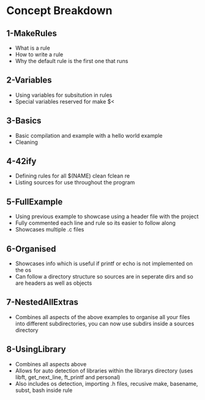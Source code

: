 
# Concept Breakdown

1-MakeRules
-----------------------
- What is a rule
- How to write a rule
- Why the default rule is the first one that runs

2-Variables
-----------------------
- Using variables for subsitution in rules
- Special variables reserved for make $<

3-Basics
-----------------------
- Basic compilation and example with a hello world example
- Cleaning

4-42ify
-----------------------
- Defining rules for all $(NAME) clean fclean re
- Listing sources for use throughout the program

5-FullExample
-----------------------
- Using previous example to showcase using a header file with the project
- Fully commented each line and rule so its easier to follow along
- Showcases multiple .c files

6-Organised
-----------------------
- Showcases info which is useful if printf or echo is not implemented on the os
- Can follow a directory structure so sources are in seperate dirs and so are headers as well as objects 

7-NestedAllExtras
-----------------------
- Combines all aspects of the above examples to organise all your files into different subdirectories, you can now use subdirs inside a sources directory

8-UsingLibrary
-----------------------
- Combines all aspects above
- Allows for auto detection of libraries within the librarys directory (uses libft, get_next_line, ft_printf and personal)
- Also includes os detection, importing .h files, recusive make, basename, subst, bash inside rule 